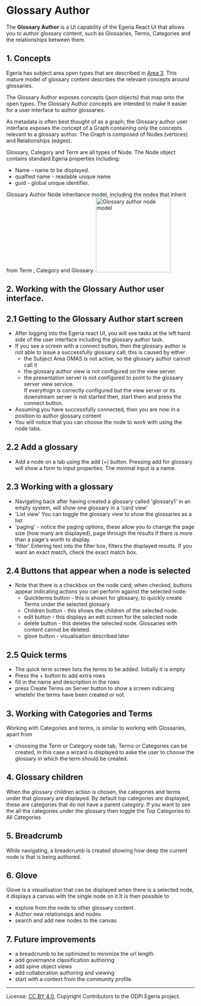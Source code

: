 <!-- SPDX-License-Identifier: CC-BY-4.0 -->
<!-- Copyright Contributors to the ODPi Egeria project 2020. -->

# Glossary Author

The **Glossary Author** is a UI capability of the Egeria React UI that allows you to author glossary content, such as Glossaries, Terms, Categories
and the relationships between them.

## 1. Concepts

Egeria has subject area open types that are described in [Area 3](https://egeria.odpi.org/open-metadata-publication/website/open-metadata-types/Area-3-models.html). This mature model of glossary content describes the relevant concepts around glossaries.

The Glossary Author exposes concepts (json objects) that map onto the open types. The Glossary Author concepts are intended to make it easier for a 
user interface to author glossaries. 

As metadata is often best thought of as a graph; the Glossary author user interface exposes the concept of a Graph containing only the concepts relevant  to a glossary author. The Graph is composed of Nodes (vertices) and Relationships (edges).  

Glossary, Category and Term are all types of Node. The Node object contains standard Egeria properties including:

* Name - name to be displayed.
* qualfied name - readable unique name
* guid - global unique identifier.

Glossary Author Node inheritance model, including the nodes that inherit from Term , Category and Glossary. 
 <img src="Glossary author Node.png" alt="Glossary author node model" width="200px" />

## 2. Working with the Glossary Author user interface.


## 2.1 Getting to the Glossary Author start screen
- After logging into the Egeria react UI, you will see tasks at the left hand side of the user interface including the glossary author task.
- If you see a screen with a connect button, then the glossary author is not able to issue a successfully glossary call; this is caused by either
   - the Subject Area OMAS is not active, so the glossary author cannot call it
   - the glossary author view is not configured on the view server.
   - the presentation server is not configured to point to the glossary server view service.   
   If everythign is correctly configured but the view server or its downstream server is not started then, start them and press the connect button.  
- Assuming you have successfully connected, then you are now in a position to author glossary content 
- You will notice that you can choose the node to work with using the node tabs.

## 2.2 Add a glossary
- Add a node on a tab using the add (+) button. Pressing add for glossary will show a form to input properties. The minimal input is a name.

 ## 2.3 Working with a glossary
- Navigating back after having created a glossary called 'glossary1' in an empty system, will show one glossary in a 'card view'
- 'List view' You can toggle the glossary view to show the glossaries as a list
- 'paging' - notice the paging options, these allow you to change the page size (how many are displayed), page through the results if there is more than a page's worth to display.
- 'filter' Entering text into the filter box, filters the displayed results. If you want an exact match, check the exact match box.

## 2.4 Buttons that appear when a node is selected 
- Note that there is a checkbox on the node card; when checked, buttons appear indicating actions you can perform against the selected node:
  - Quickterms button - this is shown for glossary, to quickly create Terms under the selected glossary
  - Children button -  this shows the children of the selected node.
  - edit button - this displays an edit screen for the selected node
  - delete button - this deletes the selected node. Glossaries with content cannot be deleted.
  - glove button - visualisation described later

## 2.5 Quick terms
- The quick term screen lists the terms to be added. Initially it is empty
- Press the + button to add extra rows
- fill in the name and description in the rows
- press Create Terms on Server button to show a screen indicaing whetehr the terms have been created or not.

## 3. Working with Categories and Terms
Working with Categories and terms, is similar to working with Glossaries, apart from
  - choosing the Term or Category node tab, Terms or Categories can be created, in this case a wizard is displayed to aske the user to choose the glossary in which the term should be created. 

## 4. Glossary children
When the glossary children action is chosen, the categories and terms under that glossary are displayed. 
By default top categories are displayed, these are categories that do not have a parent category. If you want to see the all the categories under the glossary then toggle the Top Categories to All Categories 

## 5. Breadcrumb
While navigating, a breadcrumb is created showing how deep the current node is that is being authored. 

## 6. Glove
Glove is a visualisation that can be displayed when there is a selected node, it displays a canvas with the single node on it.It is then possible to 
* explore from the node to other glossary content.
* Author new relationsips and nodes 
* search and add new nodes to the canvas 


## 7. Future improvements
- a breadcrumb to be optimized to minimize the url length.
- add governance classification authoring
- add spine object views
- add collaboration authoring and viewing
- start with a context from the community profile.   

----
License: [CC BY 4.0](https://creativecommons.org/licenses/by/4.0/),
Copyright Contributors to the ODPi Egeria project.
